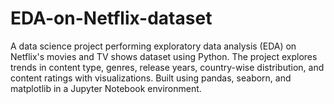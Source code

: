 # EDA-on-Netflix-dataset
A data science project performing exploratory data analysis (EDA) on Netflix's movies and TV shows dataset using Python. The project explores trends in content type, genres, release years, country-wise distribution, and content ratings with visualizations. Built using pandas, seaborn, and matplotlib in a Jupyter Notebook environment.
